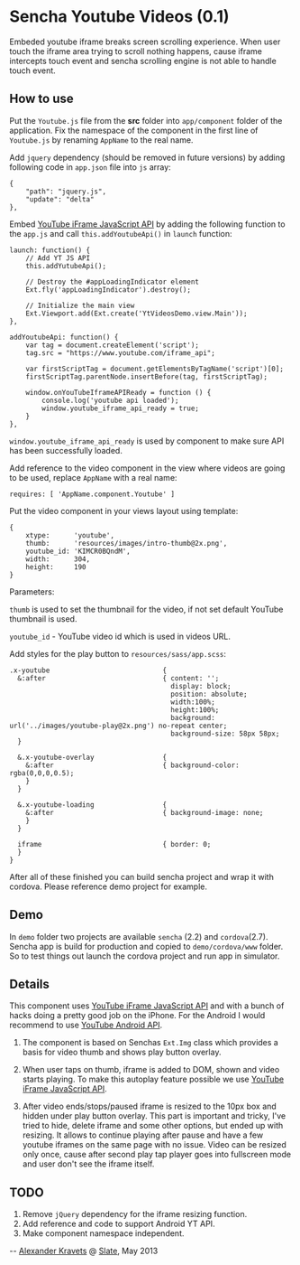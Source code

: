 # Sencha Youtube Videos (0.1)

Embeded youtube iframe breaks screen scrolling experience. When user touch the iframe area trying to scroll nothing happens, cause iframe intercepts touch event and sencha scrolling engine is not able to handle touch event.


## How to use

Put the ```Youtube.js``` file from the **src** folder into ```app/component``` folder of the application. Fix the namespace of the component in the first line of ```Youtube.js``` by renaming ```AppName``` to the real name.

Add ```jquery``` dependency (should be removed in future versions) by adding following code in ```app.json``` file into ```js``` array:

```
{
    "path": "jquery.js",
    "update": "delta"
},
```

Embed [YouTube iFrame JavaScript API](https://developers.google.com/youtube/iframe_api_reference) by adding the following function to the ```app.js``` and call ```this.addYoutubeApi()``` in ```launch``` function:

```
launch: function() {
    // Add YT JS API
    this.addYutubeApi();

    // Destroy the #appLoadingIndicator element
    Ext.fly('appLoadingIndicator').destroy();

    // Initialize the main view
    Ext.Viewport.add(Ext.create('YtVideosDemo.view.Main'));
},

addYoutubeApi: function() {
    var tag = document.createElement('script');
    tag.src = "https://www.youtube.com/iframe_api";

    var firstScriptTag = document.getElementsByTagName('script')[0];
    firstScriptTag.parentNode.insertBefore(tag, firstScriptTag);

    window.onYouTubeIframeAPIReady = function () {
        console.log('youtube api loaded');
        window.youtube_iframe_api_ready = true;
    }
},
```

```window.youtube_iframe_api_ready``` is used by component to make sure API has been successfully loaded.

Add reference to the video component in the view where videos are going to be used, replace ```AppName``` with a real name:

```requires: [ 'AppName.component.Youtube' ]```

Put the video component in your views layout using template:

```
{
    xtype:      'youtube',
    thumb:      'resources/images/intro-thumb@2x.png',
    youtube_id: 'KIMCR0BQndM',
    width:      304,
    height:     190
}
```

Parameters:

```thumb``` is used to set the thumbnail for the video, if not set default YouTube thumbnail is used.

```youtube_id``` - YouTube video id which is used in videos URL.

Add styles for the play button to ```resources/sass/app.scss```:

```
.x-youtube                            {
  &:after                             { content: '';
                                        display: block;
                                        position: absolute;
                                        width:100%;
                                        height:100%;
                                        background: url('../images/youtube-play@2x.png') no-repeat center;
                                        background-size: 58px 58px;
  }

  &.x-youtube-overlay                 {
    &:after                           { background-color: rgba(0,0,0,0.5);
    }
  }

  &.x-youtube-loading                 {
    &:after                           { background-image: none;
    }
  }

  iframe                              { border: 0;
  }
}
```

After all of these finished you can build sencha project and wrap it with cordova. Please reference demo project for example.


## Demo

In ```demo``` folder two projects are available ```sencha``` (2.2) and ```cordova```(2.7). Sencha app is build for production and copied to ```demo/cordova/www``` folder. So to test things out launch the cordova project and run app in simulator.


## Details

This component uses [YouTube iFrame JavaScript API](https://developers.google.com/youtube/iframe_api_reference) and with a bunch of hacks doing a pretty good job on the iPhone. For the Android I would recommend to use [YouTube Android API](https://developers.google.com/youtube/android/player/).

1. The component is based on Senchas ```Ext.Img``` class which provides a basis for video thumb and shows play button overlay.

2. When user taps on thumb, iframe is added to DOM, shown and video starts playing. To make this autoplay feature possible we use [YouTube iFrame JavaScript API](https://developers.google.com/youtube/iframe_api_reference).

3. After video ends/stops/paused iframe is resized to the 10px box and hidden under play button overlay. This part is important and tricky, I've tried to hide, delete iframe and some other options, but ended up with resizing. It allows to continue playing after pause and have a few youtube iframes on the same page with no issue. Video can be resized only once, cause after second play tap player goes into fullscreen mode and user don't see the iframe itself.


## TODO

1. Remove ```jQuery``` dependency for the iframe resizing function.
2. Add reference and code to support Android YT API.
3. Make component namespace independent.

--
[Alexander Kravets](http://www.akravets.com) @ [Slate](http://www.slatestudio.com), May 2013
